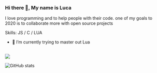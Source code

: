 ### Hi there 👋, My name is Luca

I love programming and to help people with their code. one of my goals to 2020 is to collaborate more with open source projects

Skills: JS / C / LUA

- 🔭 I’m currently trying to master out Lua

<br>
<a href="https://github.com/anuraghazra/github-readme-stats">
  <img align="center" src="https://github-readme-stats.vercel.app/api/top-langs/?username=synterrr&layout=compact&theme=buefy" />
</a>


![GitHub stats](https://github-readme-stats.vercel.app/api?username=synterrr&show_icons=true)  

